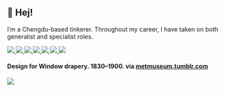 <p>
  <h2>👋 Hej!</h2>
<p>I’m a Chengdu-based tinkerer. Throughout my career, I have taken on both generalist and specialist roles.</p> 
<p> 
  <a href="https://mgx.me/">
    <img src="https://img.shields.io/badge/whois-mgx.me-red" />
  </a>         
  <a href="https://html.earth/">
    <img src="https://img.shields.io/badge/use-html.earth-green" />
  </a> 
  <a href="https://orma.zip/">
    <img src="https://img.shields.io/badge/view-orma.zip-orange" />
  </a>   
  <a href="https://mishka.contact/">
    <img src="https://img.shields.io/badge/try-mishka.contact-blue" />
  </a>   
  <a href="mailto:hi@mgx.me">
    <img src="https://img.shields.io/badge/contact-email-important" />
  </a>   
<a href="https://twitter.com/jotzilla">
    <img src="https://img.shields.io/twitter/follow/jotzilla?style=social" /> 
</a>
<a href="https://www.instagram.com/thedeadauthor/">
    <img src="https://img.shields.io/badge/thedeadauthor-E4405F?style=flat-square&logo=Instagram&logoColor=white" /> 
</a>
 
<h4>Design for Window drapery. 1830–1900. via <a href="https://metmuseum.tumblr.com/">metmuseum.tumblr.com</a></h4><p> <img align="center" src='https://64.media.tumblr.com/1788786907ba049933296c3ab1671200/c737d8fb0f61e700-28/s1280x1920/23a7f0b819a1bd049d6688ecd5ddcadc0d6acf09.jpg'></p>